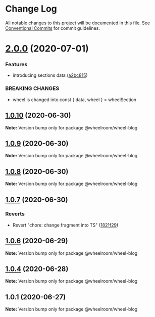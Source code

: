 # Change Log

All notable changes to this project will be documented in this file.
See [Conventional Commits](https://conventionalcommits.org) for commit guidelines.

# [2.0.0](https://github.com/wheelroom/wheelroom/compare/@wheelroom/wheel-blog@1.0.10...@wheelroom/wheel-blog@2.0.0) (2020-07-01)


### Features

* introducing sections data ([a2bc815](https://github.com/wheelroom/wheelroom/commit/a2bc8156909f859215ff528a03e2af7ed9248359))


### BREAKING CHANGES

* wheel is changed into const { data, wheel } = wheelSection





## [1.0.10](https://github.com/wheelroom/wheelroom/compare/@wheelroom/wheel-blog@1.0.9...@wheelroom/wheel-blog@1.0.10) (2020-06-30)

**Note:** Version bump only for package @wheelroom/wheel-blog





## [1.0.9](https://github.com/wheelroom/wheelroom/compare/@wheelroom/wheel-blog@1.0.8...@wheelroom/wheel-blog@1.0.9) (2020-06-30)

**Note:** Version bump only for package @wheelroom/wheel-blog





## [1.0.8](https://github.com/wheelroom/wheelroom/compare/@wheelroom/wheel-blog@1.0.7...@wheelroom/wheel-blog@1.0.8) (2020-06-30)

**Note:** Version bump only for package @wheelroom/wheel-blog





## [1.0.7](https://github.com/wheelroom/wheelroom/compare/@wheelroom/wheel-blog@1.0.6...@wheelroom/wheel-blog@1.0.7) (2020-06-30)


### Reverts

* Revert "chore: change fragment into TS" ([1821f29](https://github.com/wheelroom/wheelroom/commit/1821f2940ac9e11ab9cb99c8d3db25df2dfebe47))





## [1.0.6](https://github.com/wheelroom/wheelroom/compare/@wheelroom/wheel-blog@1.0.4...@wheelroom/wheel-blog@1.0.6) (2020-06-29)

**Note:** Version bump only for package @wheelroom/wheel-blog





## [1.0.4](https://github.com/wheelroom/wheelroom/compare/@wheelroom/wheel-blog@1.0.1...@wheelroom/wheel-blog@1.0.4) (2020-06-28)

**Note:** Version bump only for package @wheelroom/wheel-blog





## 1.0.1 (2020-06-27)

**Note:** Version bump only for package @wheelroom/wheel-blog
